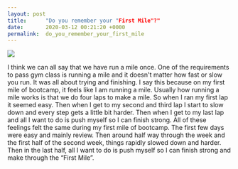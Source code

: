 ```yaml
---
layout: post
title:      "Do you remember your "First Mile"?"
date:       2020-03-12 00:21:20 +0000
permalink:  do_you_remember_your_first_mile
---
```



![](https://images.squarespace-cdn.com/content/v1/590a76a3414fb5faa9436eab/1554235107217-4XW2HZRG66736XSWGVET/ke17ZwdGBToddI8pDm48kAogxgNTP3kj41ocCgUm26UUqsxRUqqbr1mOJYKfIPR7LoDQ9mXPOjoJoqy81S2I8N_N4V1vUb5AoIIIbLZhVYxCRW4BPu10St3TBAUQYVKcw01IzvvksYOL1Plq6LSZ0iGPtgRr9DxQgOjqfV89I-G0YszB21Degpdbje0PB6e-/trackandfield1.jpg?format=1500w)

I think we can all say that we have run a mile once. One of the requirements to pass gym class is running a mile and it doesn't matter how fast or slow you run. It was all about trying and finishing. I say this because on my first mile of bootcamp, it feels like I am running a mile. Usually how running a mile works is that we do four laps to make a mile. So when I ran my first lap it seemed easy. Then when I get to my second and third lap I start to slow down and every step gets a little bit harder. Then when I get to my last lap and all I want to do is push myself so I can finish strong. All of these feelings felt the same during my first mile of bootcamp. The first few days were easy and mainly review. Then around half way through the week and the first half of the second week, things rapidly slowed down and harder. Then in the last half, all I want to do is push myself so I can finish strong and make through the “First Mile”. 
